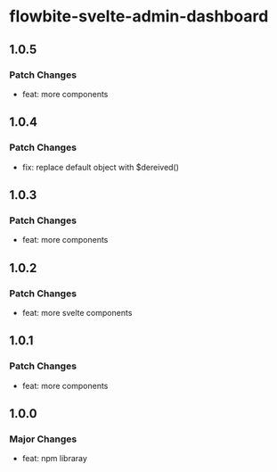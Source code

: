 # flowbite-svelte-admin-dashboard

## 1.0.5

### Patch Changes

- feat: more components

## 1.0.4

### Patch Changes

- fix: replace default object with $dereived()

## 1.0.3

### Patch Changes

- feat: more components

## 1.0.2

### Patch Changes

- feat: more svelte components

## 1.0.1

### Patch Changes

- feat: more components

## 1.0.0

### Major Changes

- feat: npm libraray
